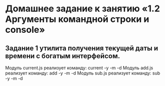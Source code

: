 # Домашнее задание к занятию «1.2 Аргументы командной строки и console»
## Задание 1 утилита получения текущей даты и времени с богатым интерфейсом.

Модуль current.js реализует команду: current -y -m -d
Модуль add.js     реализует команду: add     -y -m -d
Модуль sub.js     реализует команду: sub     -y -m -d
